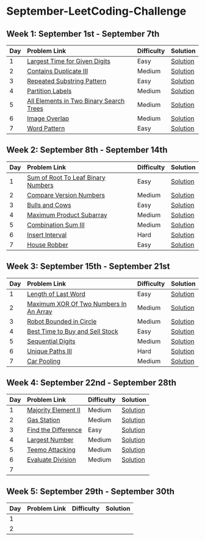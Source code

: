 # September-LeetCoding-Challenge

## Week 1: September 1st - September 7th
|Day|Problem Link|Difficulty|Solution|      
|:--|:-----------|:---------|:-------|
|1  |[Largest Time for Given Digits](https://leetcode.com/problems/largest-time-for-given-digits/) |Easy |[Solution](Week-1/LargestTimeForGivenDigits.java) |
|2  |[Contains Duplicate III](https://leetcode.com/problems/contains-duplicate-iii/)   |Medium   |[Solution](Week-1/ContainsDuplicateIII.java) |
|3	|[Repeated Substring Pattern](https://leetcode.com/problems/repeated-substring-pattern/)   |Easy   |[Solution](Week-1/RepeatedSubstringPattern.java)   |
|4	|[Partition Labels](https://leetcode.com/problems/partition-labels/) |Medium   |[Solution](Week-1/PartitionLabels.java)   |
|5  |[All Elements in Two Binary Search Trees](https://leetcode.com/problems/all-elements-in-two-binary-search-trees/)   |Medium   |[Solution](Week-1/AllElementsInTwoBinarySearchTrees.java)   |
|6	|[Image Overlap](https://leetcode.com/problems/image-overlap/)   |Medium   |[Solution](Week-1/ImageOverlap.java)   |
|7	|[Word Pattern](https://leetcode.com/problems/word-pattern/)   |Easy   |[Solution](Week-1/WordPattern.java)   |

## Week 2: September 8th - September 14th
|Day|Problem Link|Difficulty|Solution|      
|:--|:-----------|:---------|:-------|
|1  |[Sum of Root To Leaf Binary Numbers](https://leetcode.com/problems/sum-of-root-to-leaf-binary-numbers/)   |Easy   |[Solution](Week-2/SumOfRootToLeafBinaryNumbers.java)   |
|2  |[Compare Version Numbers](https://leetcode.com/problems/compare-version-numbers/)   |Medium   |[Solution](Week-2/CompareVersionNumbers.java)   |
|3	 |[Bulls and Cows](https://leetcode.com/problems/bulls-and-cows)   |Easy   |[Solution](Week-2/BullsAndCows.java)   |
|4  |[Maximum Product Subarray](https://leetcode.com/problems/maximum-product-subarray/)   |Medium   |[Solution](Week-2/MaximumProductSubarray.java)   |
|5  |[Combination Sum III](https://leetcode.com/problems/combination-sum-iii/)  |Medium   |[Solution](Week-2/CombinationSumIII.java)   |
|6  |[Insert Interval](https://leetcode.com/problems/insert-interval/)   |Hard   |[Solution](Week-2/InsertInterval.java)   |
|7  |[House Robber](https://leetcode.com/problems/house-robber/)   |Easy   |[Solution](Week-2/HouseRobber.java)   |

## Week 3: September 15th - September 21st
|Day|Problem Link|Difficulty|Solution|      
|:--|:-----------|:---------|:-------|
|1  |[Length of Last Word](https://leetcode.com/problems/length-of-last-word/)   |Easy   |[Solution](Week-3/LengthOfLastWord.java)   |
|2  |[Maximum XOR Of Two Numbers In An Array](https://leetcode.com/problems/maximum-xor-of-two-numbers-in-an-array/)   |Medium   |[Solution](Week-3/MaximumXOROfTwoNumbersInAnArray.java)   |
|3  |[Robot Bounded in Circle](https://leetcode.com/problems/robot-bounded-in-circle/)   |Medium   |[Solution](Week-3/RobotBoundedInCircle.java)   |
|4	|[Best Time to Buy and Sell Stock](https://leetcode.com/problems/best-time-to-buy-and-sell-stock/)   |Easy   |[Solution](Week-3/BestTimeToBuyAndSellStock.java)   |
|5  |[Sequential Digits](https://leetcode.com/problems/sequential-digits/)   |Medium   |[Solution](Week-3/SequentialDigits.java)   |
|6	|[Unique Paths III](https://leetcode.com/problems/unique-paths-iii/)   |Hard   |[Solution](Week-3/UniquePathsIII.java)   |
|7  |[Car Pooling](https://leetcode.com/problems/car-pooling/)   |Medium   |[Solution](Week-3/CarPooling.java)   |

## Week 4: September 22nd - September 28th
|Day|Problem Link|Difficulty|Solution|      
|:--|:-----------|:---------|:-------|
|1  |[Majority Element II](https://leetcode.com/problems/majority-element-ii/)   |Medium   |[Solution](Week-4/MajorityElementII.java)   |
|2  |[Gas Station](https://leetcode.com/problems/gas-station/)   |Medium   |[Solution](Week-4/GasStation.java)   |
|3  |[Find the Difference](https://leetcode.com/problems/find-the-difference/)   |Easy   |[Solution](Week-4/FindTheDifference.java)   |
|4  |[Largest Number](https://leetcode.com/problems/largest-number/)   |Medium   |[Solution](Week-4/LargestNumber.java)   |
|5  |[Teemo Attacking](https://leetcode.com/problems/teemo-attacking/)   |Medium   |[Solution](Week-4/TeemoAttacking.java)   |
|6  |[Evaluate Division](https://leetcode.com/problems/evaluate-division/)   |Medium   |[Solution](Week-4/EvaluateDivision.java)   |
|7	    |   |   |   |

## Week 5: September 29th - September 30th
|Day|Problem Link|Difficulty|Solution|      
|:--|:-----------|:---------|:-------|
|1      |   |   |   |
|2      |   |   |   |